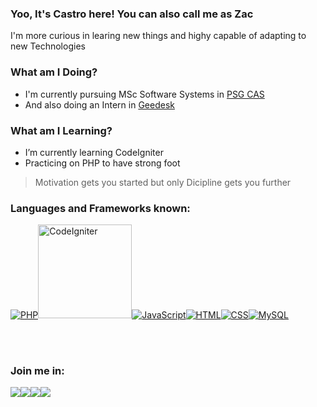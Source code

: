 ### Yoo, It's Castro here! You can also call me as Zac 

I'm more curious in learing new things and highy capable of adapting to new Technologies

### What am I Doing?
- I'm currently pursuing MSc Software Systems in <a href="https://www.psgcas.ac.in/" target="_blank">PSG CAS</a>
- And also doing an Intern in <a href="https://geedesk.com/" target="_blank">Geedesk</a>

### What am I Learning?
- I’m currently learning CodeIgniter
- Practicing on PHP to have strong foot 

> Motivation gets you started but only Dicipline gets you further

### Languages and Frameworks known:

<a href="https://www.php.net" target="_blank"><img title="PHP" src="https://img.icons8.com/officel/150/000000/php-logo.png"/></a><a href="https://www.codeigniter.com" target="_blank"><img title="CodeIgniter" height="150" width="150" src="https://cdn.svgporn.com/logos/codeigniter.svg" /></a><a href="https://www.javascript.com" target="_blank"><img title="JavaScript" src="https://img.icons8.com/color/48/000000/javascript.png"/></a><a href="https://html.com" target="_blank"><img title="HTML" src="https://img.icons8.com/color/48/000000/html-5--v1.png"/></a><a href="https://www.w3.org/Style/CSS/Overview.en.html" target="_blank"><img title="CSS" src="https://img.icons8.com/color/48/000000/css3.png"/></a><a href="https://www.mysql.com" target="_blank"><img title="MySQL" src="https://img.icons8.com/color/48/000000/mysql-logo.png"/></a>

<br />
<br />

### Join me in:

<a href="https://www.linkedin.com/in/castro-m-s-32660917b/" target="_blank"><img src="https://img.icons8.com/color/48/000000/linkedin.png"/></a><a href="https://twitter.com/castro_zac" target="_blank"><img src="https://img.icons8.com/fluent/48/000000/twitter.png"/></a><a href="https://www.instagram.com/castro_zac/" target="_blank"><img src="https://img.icons8.com/color/48/000000/instagram-new--v1.png"/></a><a href="https://medium.com/@castrosid456" target="_blank"><img src="https://img.icons8.com/ios-filled/50/000000/medium-new.png"/></a>

<br />
<br />